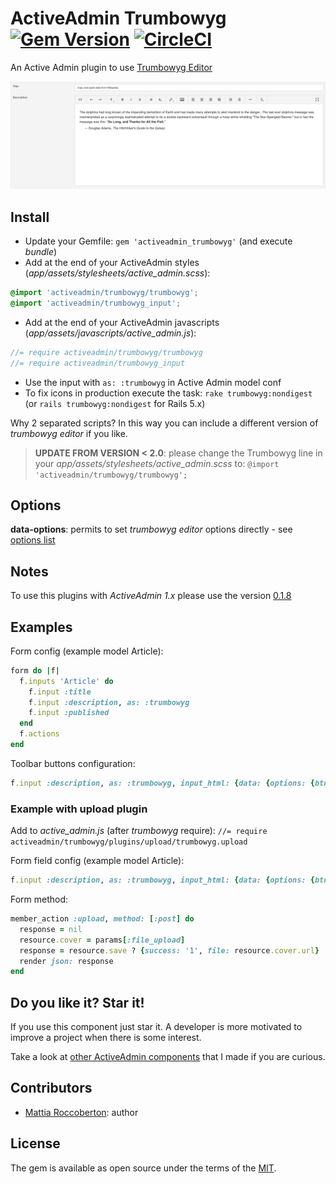 # ActiveAdmin Trumbowyg [![Gem Version](https://badge.fury.io/rb/activeadmin_trumbowyg.svg)](https://badge.fury.io/rb/activeadmin_trumbowyg) [![CircleCI](https://circleci.com/gh/blocknotes/activeadmin_trumbowyg.svg?style=svg)](https://circleci.com/gh/blocknotes/activeadmin_trumbowyg)

An Active Admin plugin to use [Trumbowyg Editor](https://alex-d.github.io/Trumbowyg/)

![screenshot](screenshot.png)

## Install
- Update your Gemfile: `gem 'activeadmin_trumbowyg'` (and execute *bundle*)
- Add at the end of your ActiveAdmin styles (_app/assets/stylesheets/active_admin.scss_):
```css
@import 'activeadmin/trumbowyg/trumbowyg';
@import 'activeadmin/trumbowyg_input';
```
- Add at the end of your ActiveAdmin javascripts (_app/assets/javascripts/active_admin.js_):
```js
//= require activeadmin/trumbowyg/trumbowyg
//= require activeadmin/trumbowyg_input
```
- Use the input with `as: :trumbowyg` in Active Admin model conf
- To fix icons in production execute the task: `rake trumbowyg:nondigest` (or `rails trumbowyg:nondigest` for Rails 5.x)

Why 2 separated scripts? In this way you can include a different version of *trumbowyg editor* if you like.

> **UPDATE FROM VERSION < 2.0**: please change the Trumbowyg line in your _app/assets/stylesheets/active_admin.scss_ to: `@import 'activeadmin/trumbowyg/trumbowyg';`

## Options
**data-options**: permits to set *trumbowyg editor* options directly - see [options list](https://alex-d.github.io/Trumbowyg/documentation/)

## Notes
To use this plugins with *ActiveAdmin 1.x* please use the version [0.1.8](https://github.com/blocknotes/activeadmin_trumbowyg/releases/tag/v0.1.8)

## Examples
Form config (example model Article):

```ruby
form do |f|
  f.inputs 'Article' do
    f.input :title
    f.input :description, as: :trumbowyg
    f.input :published
  end
  f.actions
end
```

Toolbar buttons configuration:

```ruby
f.input :description, as: :trumbowyg, input_html: {data: {options: {btns: [['bold', 'italic'], ['superscript', 'subscript'], ['link'], ['justifyLeft', 'justifyCenter', 'justifyRight', 'justifyFull'], ['unorderedList', 'orderedList'], ['horizontalRule'], ['removeformat']]}}}
```

### Example with upload plugin
Add to *active_admin.js* (after *trumbowyg* require): `//= require activeadmin/trumbowyg/plugins/upload/trumbowyg.upload`

Form field config (example model Article):

```ruby
f.input :description, as: :trumbowyg, input_html: {data: {options: {btns: [['bold', 'italic'], ['link'], ['upload']], plugins: {upload: {serverPath: upload_admin_article_path( resource.id ), fileFieldName: 'file_upload'}}}}}
```

Form method:

```ruby
member_action :upload, method: [:post] do
  response = nil
  resource.cover = params[:file_upload]
  response = resource.save ? {success: '1', file: resource.cover.url} : {success: '0'}
  render json: response
end
```

## Do you like it? Star it!
If you use this component just star it. A developer is more motivated to improve a project when there is some interest.

Take a look at [other ActiveAdmin components](https://github.com/blocknotes?utf8=✓&tab=repositories&q=activeadmin&type=source) that I made if you are curious.

## Contributors
- [Mattia Roccoberton](http://blocknot.es): author

## License
The gem is available as open source under the terms of the [MIT](LICENSE.txt).
